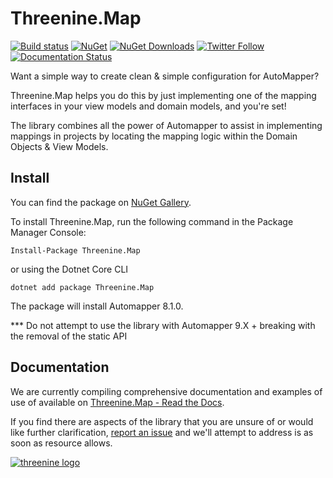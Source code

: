 # Threenine.Map
[![Build status](https://ci.appveyor.com/api/projects/status/5tm9exklhej7jhs9?svg=true)](https://ci.appveyor.com/project/garywoodfine/reflectmap) [![NuGet](http://img.shields.io/nuget/v/Threenine.Map.svg)](https://www.nuget.org/packages/Threenine.Map/) [![NuGet Downloads](http://img.shields.io/nuget/dt/Threenine.Map.svg?style=flat)](https://www.nuget.org/packages/Threenine.Map/) [![Twitter Follow](https://img.shields.io/twitter/follow/threenine39.svg?style=social?maxAge=2592000)](https://twitter.com/threenine39) [![Documentation Status](https://readthedocs.org/projects/threeninemap/badge/?version=latest)](http://threeninemap.readthedocs.io/en/latest/?badge=latest)

Want a simple way to create clean & simple configuration for AutoMapper?

Threenine.Map helps you do this by just implementing one of the mapping interfaces in your view models and domain models, and you're set!

The library combines  all the power of Automapper to assist in implementing mappings in projects by locating the mapping logic within the Domain Objects & View Models.

## Install

You can find the package on [NuGet Gallery](https://www.nuget.org/packages/Threenine.Map/).

To install Threenine.Map, run the following command in the Package Manager Console:

`Install-Package Threenine.Map`

or using the Dotnet Core CLI

`dotnet add package Threenine.Map`

The package will install Automapper 8.1.0.

*** Do not attempt to use the library with Automapper 9.X +  breaking with the removal of the static API

## Documentation

We are currently compiling  comprehensive documentation and examples of use of available on  [Threenine.Map - Read the Docs](http://threeninemap.readthedocs.io/en/latest/Getting-started.html).

If you find there are aspects of the library that you are unsure of or would like further clarification, [report  an issue](https://github.com/threenine/ReflectMap/issues) and we'll attempt to address is as soon as resource allows. 






[![threenine logo](http://static.threenine.co.uk/img/github_footer.png)](https://threenine.co.uk/)
